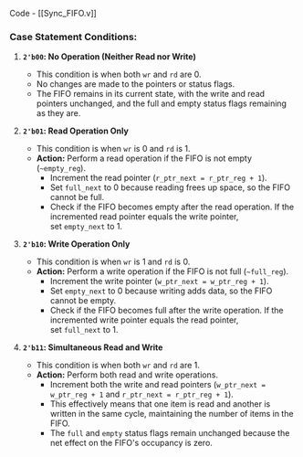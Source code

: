 
Code - [[Sync_FIFO.v]]
### Case Statement Conditions:

1. **`2'b00`: No Operation (Neither Read nor Write)**
    
    - This condition is when both `wr` and `rd` are 0.
    - No changes are made to the pointers or status flags.
    - The FIFO remains in its current state, with the write and read pointers unchanged, and the full and empty status flags remaining as they are.
2. **`2'b01`: Read Operation Only**
    
    - This condition is when `wr` is 0 and `rd` is 1.
    - **Action:** Perform a read operation if the FIFO is not empty (`~empty_reg`).
        - Increment the read pointer (`r_ptr_next = r_ptr_reg + 1`).
        - Set `full_next` to 0 because reading frees up space, so the FIFO cannot be full.
        - Check if the FIFO becomes empty after the read operation. If the incremented read pointer equals the write pointer, set `empty_next` to 1.
3. **`2'b10`: Write Operation Only**
    
    - This condition is when `wr` is 1 and `rd` is 0.
    - **Action:** Perform a write operation if the FIFO is not full (`~full_reg`).
        - Increment the write pointer (`w_ptr_next = w_ptr_reg + 1`).
        - Set `empty_next` to 0 because writing adds data, so the FIFO cannot be empty.
        - Check if the FIFO becomes full after the write operation. If the incremented write pointer equals the read pointer, set `full_next` to 1.
4. **`2'b11`: Simultaneous Read and Write**
    
    - This condition is when both `wr` and `rd` are 1.
    - **Action:** Perform both read and write operations.
        - Increment both the write and read pointers (`w_ptr_next = w_ptr_reg + 1` and `r_ptr_next = r_ptr_reg + 1`).
        - This effectively means that one item is read and another is written in the same cycle, maintaining the number of items in the FIFO.
        - The `full` and `empty` status flags remain unchanged because the net effect on the FIFO's occupancy is zero.
